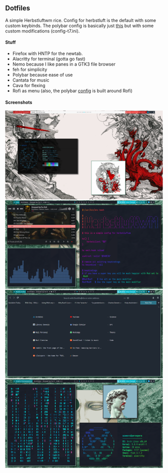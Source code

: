 ## Dotfiles

A simple Herbstluftwm rice.
Config for herbstluft is the default with some custom keybinds. The polybar config is basically just [this](https://github.com/adi1090x/polybar-themes/tree/master/polybar-6) but with some custom modifications (config-t7.ini).

#### Stuff

- Firefox with HNTP for the newtab.
- Alacritty for terminal (gotta go fast)
- Nemo because I like panes in a GTK3 file browser
- feh for simplicity
- Polybar because ease of use
- Cantata for music
- Cava for flexing
- Rofi as menu (also, the polybar [config](https://github.com/adi1090x/polybar-themes/tree/master/polybar-6) is built around Rofi)

#### Screenshots

![](/screen4.png)
![](/screen1.png)
![](/screen2.png)
![](/screen3.png)

